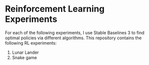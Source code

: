 # Reinforcement Learning Experiments

For each of the following experiments, I use Stable Baselines 3 to find optimal policies via different algorithms. This repository contains the following RL experiments:

1. Lunar Lander
2. Snake game
